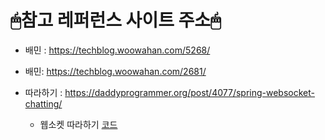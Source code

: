 # 🖱참고 레퍼런스 사이트 주소🖱

* 배민 : https://techblog.woowahan.com/5268/
* 배민: https://techblog.woowahan.com/2681/

* 따라하기 : https://daddyprogrammer.org/post/4077/spring-websocket-chatting/
  * 웹소켓 따라하기 [코드](https://github.com/Kang-SeoHyun/2022_hanium/tree/main/reference_study/websocketchat)
